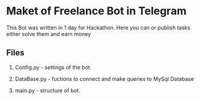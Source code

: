 # Maket of Freelance Bot in Telegram


This Bot was written in 1 day for Hackathon. Here you can or publish tasks either solve them and earn money


## Files

1) Config.py - settings of the bot

2) DataBase.py - fuctions to connect and make queries to MySql Database

3) main.py - structure of bot.
